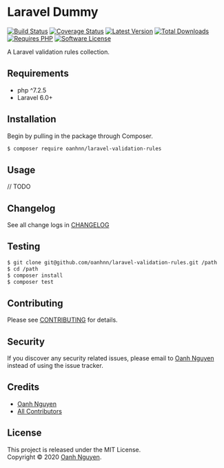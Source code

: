 # Laravel Dummy

[![Build Status](https://github.com/oanhnn/laravel-validation-rules/workflows/CI/badge.svg)](https://github.com/oanhnn/laravel-validation-rules/actions)
[![Coverage Status](https://img.shields.io/coveralls/github/oanhnn/laravel-validation-rules/master.svg)](https://coveralls.io/github/oanhnn/laravel-validation-rules)
[![Latest Version](https://img.shields.io/packagist/v/oanhnn/laravel-validation-rules.svg?label=latest%20version)](https://packagist.org/packages/oanhnn/laravel-validation-rules)
[![Total Downloads](https://img.shields.io/packagist/dt/oanhnn/laravel-validation-rules.svg)](https://packagist.org/packages/oanhnn/laravel-validation-rules)
[![Requires PHP](https://img.shields.io/packagist/php-v/oanhnn/laravel-validation-rules.svg)](https://packagist.org/packages/oanhnn/laravel-validation-rules)
[![Software License](https://img.shields.io/github/license/oanhnn/laravel-validation-rules.svg)](https://github.com/oanhnn/laravel-validation-rules/blob/master/LICENSE)

A Laravel validation rules collection.

## Requirements

* php ^7.2.5
* Laravel 6.0+

## Installation

Begin by pulling in the package through Composer.

```bash
$ composer require oanhnn/laravel-validation-rules
```

## Usage

// TODO

## Changelog

See all change logs in [CHANGELOG](CHANGELOG.md)

## Testing

```bash
$ git clone git@github.com/oanhnn/laravel-validation-rules.git /path
$ cd /path
$ composer install
$ composer test
```

## Contributing

Please see [CONTRIBUTING](CONTRIBUTING.md) for details.

## Security

If you discover any security related issues, please email to [Oanh Nguyen](mailto:oanhnn.bk@gmail.com) instead of 
using the issue tracker.

## Credits

- [Oanh Nguyen](https://github.com/oanhnn)
- [All Contributors](https://github.com/oanhnn/laravel-validation-rules/graphs/contributors)

## License

This project is released under the MIT License.   
Copyright © 2020 [Oanh Nguyen](https://oanhnn.github.io).
